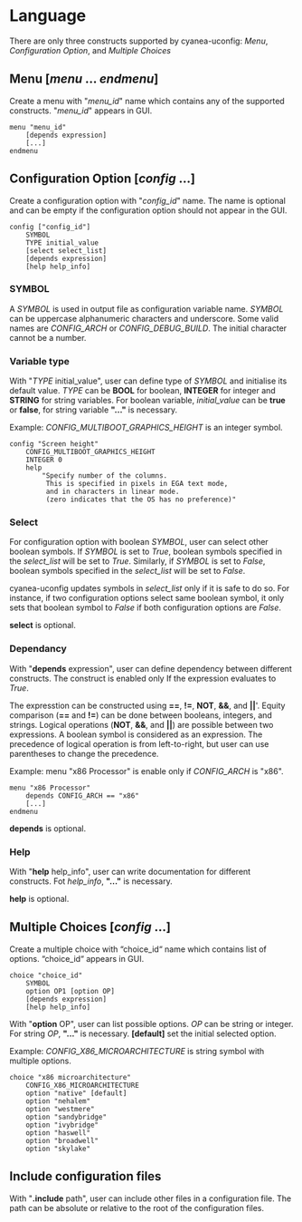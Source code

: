 # Language

There are only three constructs supported by cyanea-uconfig: *Menu*, *Configuration Option*, and *Multiple Choices*

## Menu [*menu* ... *endmenu*]

Create a menu with "*menu_id*"  name which contains any of the supported constructs. "*menu_id*" appears in GUI.

```
menu "menu_id"
	[depends expression]
	[...]
endmenu
```
## Configuration Option [*config* ...]

Create a configuration option with "*config_id*" name. The name is optional and can be empty if the configuration option should not appear in the GUI.

```
config ["config_id"]
	SYMBOL
	TYPE initial_value
	[select select_list]
	[depends expression]
	[help help_info]
```

### **SYMBOL**

A *SYMBOL* is used in output file as configuration variable name. *SYMBOL*  can be uppercase alphanumeric characters and underscore. Some valid names are *CONFIG_ARCH* or *CONFIG_DEBUG_BUILD*. The initial character cannot be a number.

### **Variable type**

With "*TYPE* initial_value",  user can define type of *SYMBOL* and initialise its default value. *TYPE* can be **BOOL** for boolean, **INTEGER** for integer and **STRING** for string variables. For boolean variable, *initial_value*  can be **true** or **false**, for string variable **"..."** is necessary.

Example: *CONFIG_MULTIBOOT_GRAPHICS_HEIGHT* is an integer symbol.

```
config "Screen height"
	CONFIG_MULTIBOOT_GRAPHICS_HEIGHT
	INTEGER 0
	help
		"Specify number of the columns.
		 This is specified in pixels in EGA text mode,
		 and in characters in linear mode. 
		 (zero indicates that the OS has no preference)"
```

### **Select**

For configuration option with boolean *SYMBOL*, user can select other boolean symbols. If *SYMBOL* is set to *True*, boolean symbols specified in the *select_list* will be set to *True*. Similarly, if *SYMBOL* is set to *False*, boolean symbols specified in the *select_list* will be set to *False*.

cyanea-uconfig updates symbols in *select_list* only if it is safe to do so. For instance, if two configuration options select same boolean symbol, it only sets that boolean symbol to *False* if both configuration options are *False*.

**select** is optional.

### **Dependancy**

With "**depends** expression", user can define dependency between different constructs. The construct is enabled only If the expression evaluates to *True*.

The expresstion can be constructed using **==**, **!=**, **NOT**, **&&**, and **||**'. Equity comparison (**==** and **!=**) can be done between booleans, integers, and strings. Logical operations (**NOT**, **&&**, and **||**) are possible between two expressions. A boolean symbol is considered as an expression. The precedence of logical operation is from left-to-right, but user can use parentheses to change the precedence.

Example: menu "x86 Processor" is enable only if *CONFIG_ARCH* is "x86".

```
menu "x86 Processor"
	depends CONFIG_ARCH == "x86"
	[...]
endmenu
```

**depends** is optional.

### **Help**

With "**help** help_info", user can write documentation for different constructs. Fot *help_info*, **"..."** is necessary. 

**help** is optional.

## Multiple Choices [*config* ...]

Create a multiple choice with “choice_id“ name which contains list of options. “choice_id“ appears in GUI. 

```
choice "choice_id"
	SYMBOL
	option OP1 [option OP]
	[depends expression]
	[help help_info]
```

With "**option** OP", user can list possible options. *OP* can be string or integer. For string *OP*, **"..."** is necessary. **[default]** set the initial selected option.

Example: *CONFIG_X86_MICROARCHITECTURE* is string symbol with multiple options.

```
choice "x86 microarchitecture"
	CONFIG_X86_MICROARCHITECTURE
	option "native" [default]
	option "nehalem"
	option "westmere"
	option "sandybridge"
	option "ivybridge"
	option "haswell"
	option "broadwell"
	option "skylake"
```

## Include configuration files

With "**.include** path", user can include other files in a configuration file. The path can be absolute or relative to the root of the configuration files.
